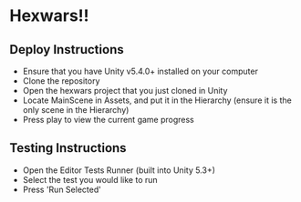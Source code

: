 # Hexwars!!

## Deploy Instructions
 * Ensure that you have Unity v5.4.0+ installed on your computer
 * Clone the repository
 * Open the hexwars project that you just cloned in Unity
 * Locate MainScene in Assets, and put it in the Hierarchy (ensure it is the only scene in the Hierarchy)
 * Press play to view the current game progress


## Testing Instructions
 * Open the Editor Tests Runner (built into Unity 5.3+)
 * Select the test you would like to run
 * Press 'Run Selected'
